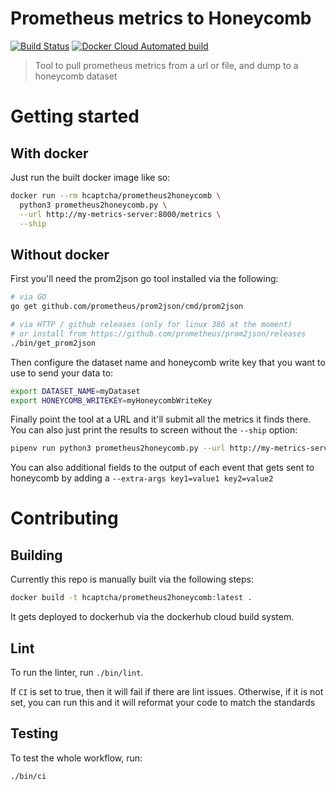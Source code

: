 # Prometheus metrics to Honeycomb

[![Build Status](https://travis-ci.org/hCaptcha/prometheus2honeycomb.svg?branch=master)](https://travis-ci.org/hCaptcha/prometheus2honeycomb)
[![Docker Cloud Automated build](https://img.shields.io/docker/cloud/automated/hcaptcha/prometheus2honeycomb)](https://hub.docker.com/r/hcaptcha/prometheus2honeycomb)

> Tool to pull prometheus metrics from a url or file, and dump to a honeycomb dataset

# Getting started

## With docker

Just run the built docker image like so:

```bash
docker run --rm hcaptcha/prometheus2honeycomb \
  python3 prometheus2honeycomb.py \
  --url http://my-metrics-server:8000/metrics \
  --ship
```

## Without docker
First you'll need the prom2json go tool installed via the following:

```bash
# via GO
go get github.com/prometheus/prom2json/cmd/prom2json

# via HTTP / github releases (only for linux 386 at the moment)
# or install from https://github.com/prometheus/prom2json/releases
./bin/get_prom2json
```

Then configure the dataset name and honeycomb write key that you want to use to send your data to:

```bash
export DATASET_NAME=myDataset
export HONEYCOMB_WRITEKEY=myHoneycombWriteKey
```

Finally point the tool at a URL and it'll submit all the metrics it finds there.  You can also just print the results to screen without the `--ship` option:

```bash
pipenv run python3 prometheus2honeycomb.py --url http://my-metrics-server:8000/metrics --ship
```

You can also additional fields to the output of each event that gets sent to honeycomb by adding a `--extra-args key1=value1 key2=value2`

# Contributing

## Building

Currently this repo is manually built via the following steps:

```bash
docker build -t hcaptcha/prometheus2honeycomb:latest .
```

It gets deployed to dockerhub via the dockerhub cloud build system.

## Lint

To run the linter, run `./bin/lint`.

If `CI` is set to true, then it will fail if there are lint issues.  Otherwise, if it is not set, you can run this and it will reformat your code to match the standards

## Testing

To test the whole workflow, run:
```
./bin/ci
```
